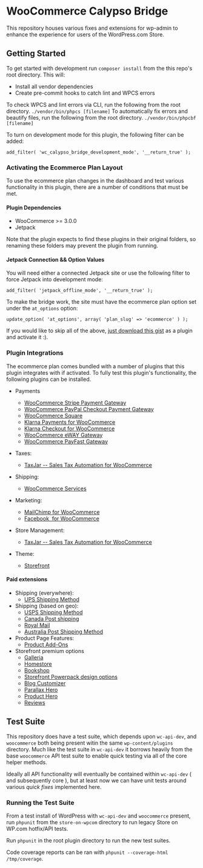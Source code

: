 # WooCommerce Calypso Bridge

This repository houses various fixes and extensions for wp-admin to enhance the experience for users of the WordPress.com Store.

## Getting Started

To get started with development run `composer install` from the this repo's root directory.  This will:
* Install all vendor dependencies
* Create pre-commit hooks to catch lint and WPCS errors

To check WPCS and lint errors via CLI, run the following from the root directory.
`./vendor/bin/phpcs [filename]`
To automatically fix errors and beautify files, run the following from the root directory.
`./vendor/bin/phpcbf [filename]`

To turn on development mode for this plugin, the following filter can be added:

`add_filter( 'wc_calypso_bridge_development_mode', '__return_true' );`

### Activating the Ecommerce Plan Layout

To use the ecommerce plan changes in the dashboard and test various functionality in this plugin, there are a number of conditions that must be met.

#### Plugin Dependencies
* WooCommerce >= 3.0.0
* Jetpack

Note that the plugin expects to find these plugins in their original folders, so renaming these folders may prevent the plugin from running.

#### Jetpack Connection && Option Values
You will need either a connected Jetpack site or use the following filter to force Jetpack into development mode:

`add_filter( 'jetpack_offline_mode', '__return_true' );`

To make the bridge work, the site must have the ecommerce plan option set under the `at_options` option:

```
update_option( 'at_options', array( 'plan_slug' => 'ecommerce' ) );
```

If you would like to skip all of the above, [just download this gist](https://gist.github.com/timmyc/72061e99f2e6893a94845ba93e6db6ca) as a plugin and activate it :).


### Plugin Integrations

The ecommerce plan comes bundled with a number of plugins that this plugin integrates with if activated.  To fully test this plugin's functionality, the following plugins can be installed.

* Payments
    * [WooCommerce Stripe Payment Gateway](https://href.li/?https://wordpress.org/plugins/woocommerce-gateway-stripe/)
    * [WooCommerce PayPal Checkout Payment Gateway](https://href.li/?https://wordpress.org/plugins/woocommerce-gateway-paypal-express-checkout/)
    * [WooCommerce Square](https://href.li/?https://wordpress.org/plugins/woocommerce-square/)
    * [Klarna Payments for WooCommerce](https://href.li/?https://wordpress.org/plugins/klarna-payments-for-woocommerce/)
    * [Klarna Checkout for WooCommerce](https://href.li/?https://wordpress.org/plugins/klarna-checkout-for-woocommerce/)
    * [WooCommerce eWAY Gateway](https://href.li/?https://wordpress.org/plugins/woocommerce-gateway-eway/)
    * [WooCommerce PayFast Gateway](https://href.li/?https://wordpress.org/plugins/woocommerce-payfast-gateway/)
* Taxes:
    * [TaxJar -- Sales Tax Automation for WooCommerce](https://href.li/?https://wordpress.org/plugins/taxjar-simplified-taxes-for-woocommerce/)
* Shipping:
    * [WooCommerce Services](https://href.li/?https://wordpress.org/plugins/woocommerce-services/)
* Marketing:
    * [MailChimp for WooCommerce](https://href.li/?https://wordpress.org/plugins/mailchimp-for-woocommerce/)
    * [Facebook  for WooCommerce](https://href.li/?https://woocommerce.com/products/facebook/)
* Store Management:
    * [TaxJar -- Sales Tax Automation for WooCommerce](https://href.li/?https://wordpress.org/plugins/taxjar-simplified-taxes-for-woocommerce/)

* Theme:
    * [Storefront](https://href.li/?https://woocommerce.com/storefront/)

#### Paid extensions

* Shipping (everywhere):
    * [UPS Shipping Method](https://href.li/?https://woocommerce.com/products/ups-shipping-method/)
* Shipping (based on geo):
    * [USPS Shipping Method](https://href.li/?https://woocommerce.com/products/usps-shipping-method/)
    * [Canada Post shipping](https://href.li/?https://woocommerce.com/products/canada-post-shipping-method/)
    * [Royal Mail](https://href.li/?https://woocommerce.com/products/royal-mail/)
    * [Australia Post Shipping Method](https://href.li/?https://woocommerce.com/products/australia-post-shipping-method/)
* Product Page Features:
    * [Product Add-Ons](https://href.li/?https://woocommerce.com/products/product-add-ons/)
* Storefront premium options
    * [Galleria](https://href.li/?https://woocommerce.com/products/galleria/)
    * [Homestore](https://href.li/?https://woocommerce.com/products/homestore/)
    * [Bookshop](https://href.li/?https://woocommerce.com/products/bookshop/)
    * [Storefront Powerpack design options](https://href.li/?https://woocommerce.com/products/storefront-powerpack/)
    * [Blog Customizer](https://woocommerce.com/products/storefront-blog-customiser/)
    * [Parallax Hero](https://woocommerce.com/products/storefront-parallax-hero/)
    * [Product Hero](https://woocommerce.com/products/storefront-product-hero/)
    * [Reviews](https://woocommerce.com/products/storefront-reviews/)

## Test Suite

This repository does have a test suite, which depends upon `wc-api-dev`, and `woocommerce` both being present witin the same `wp-content/plugins` directory. Much like the test suite in `wc-api-dev` it borrows heavily from the base `woocommerce` API test suite to enable quick testing via all of the core helper methods.

Ideally all API functionality will eventually be contained within `wc-api-dev` ( and subsequently core ), but at least now we can have unit tests around various _quick fixes_ implemented here.

### Running the Test Suite

From a test install of WordPress with `wc-api-dev` and `woocommerce` present, run `phpunit` from the `store-on-wpcom` directory to run legacy Store on WP.com hotfix/API tests.

Run `phpunit` in the root plugin directory to run the new test suites.

Code coverage reports can be ran with `phpunit --coverage-html /tmp/coverage`.